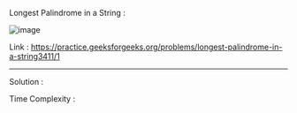 Longest Palindrome in a String :

![image](https://user-images.githubusercontent.com/23376002/174479011-af7d9867-7553-4059-a94a-af58a09ad24d.png)


Link : https://practice.geeksforgeeks.org/problems/longest-palindrome-in-a-string3411/1


-------------------------------------------------------------------------------------------------------------------------------------------------------


Solution :

Time Complexity :


